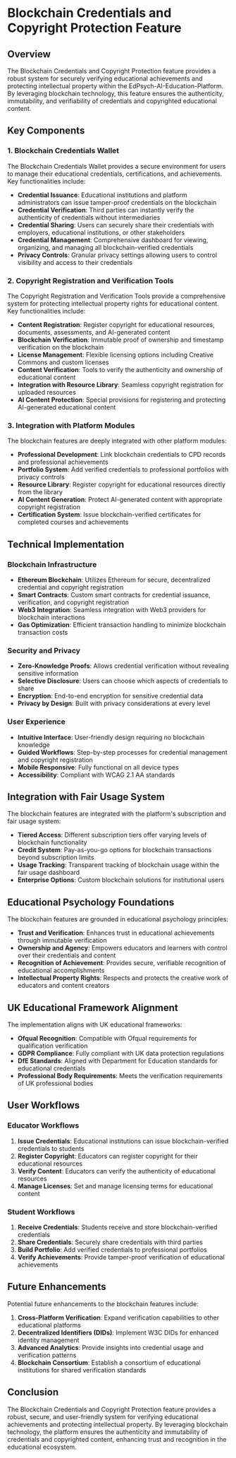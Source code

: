 # Blockchain Credentials and Copyright Protection Feature

## Overview

The Blockchain Credentials and Copyright Protection feature provides a robust system for securely verifying educational achievements and protecting intellectual property within the EdPsych-AI-Education-Platform. By leveraging blockchain technology, this feature ensures the authenticity, immutability, and verifiability of credentials and copyrighted educational content.

## Key Components

### 1. Blockchain Credentials Wallet

The Blockchain Credentials Wallet provides a secure environment for users to manage their educational credentials, certifications, and achievements. Key functionalities include:

- **Credential Issuance**: Educational institutions and platform administrators can issue tamper-proof credentials on the blockchain
- **Credential Verification**: Third parties can instantly verify the authenticity of credentials without intermediaries
- **Credential Sharing**: Users can securely share their credentials with employers, educational institutions, or other stakeholders
- **Credential Management**: Comprehensive dashboard for viewing, organizing, and managing all blockchain-verified credentials
- **Privacy Controls**: Granular privacy settings allowing users to control visibility and access to their credentials

### 2. Copyright Registration and Verification Tools

The Copyright Registration and Verification Tools provide a comprehensive system for protecting intellectual property rights for educational content. Key functionalities include:

- **Content Registration**: Register copyright for educational resources, documents, assessments, and AI-generated content
- **Blockchain Verification**: Immutable proof of ownership and timestamp verification on the blockchain
- **License Management**: Flexible licensing options including Creative Commons and custom licenses
- **Content Verification**: Tools to verify the authenticity and ownership of educational content
- **Integration with Resource Library**: Seamless copyright registration for uploaded resources
- **AI Content Protection**: Special provisions for registering and protecting AI-generated educational content

### 3. Integration with Platform Modules

The blockchain features are deeply integrated with other platform modules:

- **Professional Development**: Link blockchain credentials to CPD records and professional achievements
- **Portfolio System**: Add verified credentials to professional portfolios with privacy controls
- **Resource Library**: Register copyright for educational resources directly from the library
- **AI Content Generation**: Protect AI-generated content with appropriate copyright registration
- **Certification System**: Issue blockchain-verified certificates for completed courses and achievements

## Technical Implementation

### Blockchain Infrastructure

- **Ethereum Blockchain**: Utilizes Ethereum for secure, decentralized credential and copyright registration
- **Smart Contracts**: Custom smart contracts for credential issuance, verification, and copyright registration
- **Web3 Integration**: Seamless integration with Web3 providers for blockchain interactions
- **Gas Optimization**: Efficient transaction handling to minimize blockchain transaction costs

### Security and Privacy

- **Zero-Knowledge Proofs**: Allows credential verification without revealing sensitive information
- **Selective Disclosure**: Users can choose which aspects of credentials to share
- **Encryption**: End-to-end encryption for sensitive credential data
- **Privacy by Design**: Built with privacy considerations at every level

### User Experience

- **Intuitive Interface**: User-friendly design requiring no blockchain knowledge
- **Guided Workflows**: Step-by-step processes for credential management and copyright registration
- **Mobile Responsive**: Fully functional on all device types
- **Accessibility**: Compliant with WCAG 2.1 AA standards

## Integration with Fair Usage System

The blockchain features are integrated with the platform's subscription and fair usage system:

- **Tiered Access**: Different subscription tiers offer varying levels of blockchain functionality
- **Credit System**: Pay-as-you-go options for blockchain transactions beyond subscription limits
- **Usage Tracking**: Transparent tracking of blockchain usage within the fair usage dashboard
- **Enterprise Options**: Custom blockchain solutions for institutional users

## Educational Psychology Foundations

The blockchain features are grounded in educational psychology principles:

- **Trust and Verification**: Enhances trust in educational achievements through immutable verification
- **Ownership and Agency**: Empowers educators and learners with control over their credentials and content
- **Recognition of Achievement**: Provides secure, verifiable recognition of educational accomplishments
- **Intellectual Property Rights**: Respects and protects the creative work of educators and content creators

## UK Educational Framework Alignment

The implementation aligns with UK educational frameworks:

- **Ofqual Recognition**: Compatible with Ofqual requirements for qualification verification
- **GDPR Compliance**: Fully compliant with UK data protection regulations
- **DfE Standards**: Aligned with Department for Education standards for educational credentials
- **Professional Body Requirements**: Meets the verification requirements of UK professional bodies

## User Workflows

### Educator Workflows

1. **Issue Credentials**: Educational institutions can issue blockchain-verified credentials to students
2. **Register Copyright**: Educators can register copyright for their educational resources
3. **Verify Content**: Educators can verify the authenticity of educational resources
4. **Manage Licenses**: Set and manage licensing terms for educational content

### Student Workflows

1. **Receive Credentials**: Students receive and store blockchain-verified credentials
2. **Share Credentials**: Securely share credentials with third parties
3. **Build Portfolio**: Add verified credentials to professional portfolios
4. **Verify Achievements**: Provide tamper-proof verification of educational achievements

## Future Enhancements

Potential future enhancements to the blockchain features include:

1. **Cross-Platform Verification**: Expand verification capabilities to other educational platforms
2. **Decentralized Identifiers (DIDs)**: Implement W3C DIDs for enhanced identity management
3. **Advanced Analytics**: Provide insights into credential usage and verification patterns
4. **Blockchain Consortium**: Establish a consortium of educational institutions for shared verification standards

## Conclusion

The Blockchain Credentials and Copyright Protection feature provides a robust, secure, and user-friendly system for verifying educational achievements and protecting intellectual property. By leveraging blockchain technology, the platform ensures the authenticity and immutability of credentials and copyrighted content, enhancing trust and recognition in the educational ecosystem.
